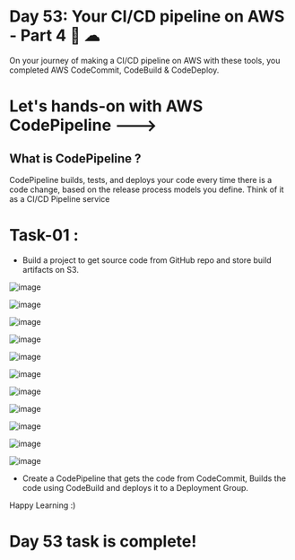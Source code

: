 # Day 53: Your CI/CD pipeline on AWS - Part 4 🚀 ☁

On your journey of making a CI/CD pipeline on AWS with these tools, you completed AWS CodeCommit, CodeBuild & CodeDeploy.

# Let's hands-on with AWS CodePipeline --->

## What is CodePipeline ? 
CodePipeline builds, tests, and deploys your code every time there is a code change, based on the release process models you define.
Think of it as a CI/CD Pipeline service

# Task-01 :
- Build a project to get source code from GitHub repo and store build artifacts on S3.

![image](https://github.com/Chaitannyaa/90DaysOfDevOps/assets/117350787/b5126a65-0620-4b72-8ee7-d165d84b0443)

![image](https://github.com/Chaitannyaa/90DaysOfDevOps/assets/117350787/b4ba0a4f-a35f-4913-a43a-20f6f1bbacec)

![image](https://github.com/Chaitannyaa/90DaysOfDevOps/assets/117350787/1dd32d39-a97f-4728-a1ab-b2fe637639b1)

![image](https://github.com/Chaitannyaa/90DaysOfDevOps/assets/117350787/50b12000-1a45-45f0-b52d-8fa4649664ed)

![image](https://github.com/Chaitannyaa/90DaysOfDevOps/assets/117350787/40483463-568e-44ca-bd01-1c6425b922ab)

![image](https://github.com/Chaitannyaa/90DaysOfDevOps/assets/117350787/2a0a3955-7ff1-4ebb-b208-b271023c12b5)

![image](https://github.com/Chaitannyaa/90DaysOfDevOps/assets/117350787/eaa101de-2fdf-456f-aa7a-9ba0994ff224)

![image](https://github.com/Chaitannyaa/90DaysOfDevOps/assets/117350787/869ca001-c209-4fdf-a6a4-98425b49dcbf)

![image](https://github.com/Chaitannyaa/90DaysOfDevOps/assets/117350787/02dc6c6d-2fbb-4a49-83b2-322907280db7)

![image](https://github.com/Chaitannyaa/90DaysOfDevOps/assets/117350787/94a843c1-00b1-4516-b0f5-4d99e6bee995)

![image](https://github.com/Chaitannyaa/90DaysOfDevOps/assets/117350787/861d5df4-dd08-4fc4-b9ec-94300afe6576)


- Create a CodePipeline that gets the code from CodeCommit, Builds the code using CodeBuild and deploys it to a Deployment Group.

Happy Learning :)

# Day 53 task is complete!



